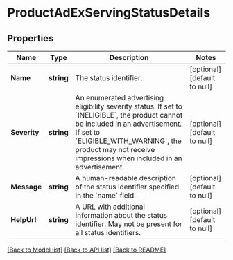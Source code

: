 # ProductAdExServingStatusDetails

## Properties
Name | Type | Description | Notes
------------ | ------------- | ------------- | -------------
**Name** | **string** | The status identifier. | [optional] [default to null]
**Severity** | **string** | An enumerated advertising eligibility severity status. If set to &#x60;INELIGIBLE&#x60;, the product cannot be included in an advertisement. If set to &#x60;ELIGIBLE_WITH_WARNING&#x60;, the product may not receive impressions when included in an advertisement. | [optional] [default to null]
**Message** | **string** | A human-readable description of the status identifier specified in the &#x60;name&#x60; field. | [optional] [default to null]
**HelpUrl** | **string** | A URL with additional information about the status identifier. May not be present for all status identifiers. | [optional] [default to null]

[[Back to Model list]](../README.md#documentation-for-models) [[Back to API list]](../README.md#documentation-for-api-endpoints) [[Back to README]](../README.md)

